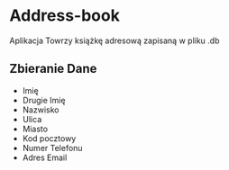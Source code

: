 # Address-book
Aplikacja Towrzy książkę adresową zapisaną w pliku .db

## Zbieranie Dane
- Imię
- Drugie Imię
- Nazwisko
- Ulica
- Miasto
- Kod pocztowy
- Numer Telefonu
- Adres Email
